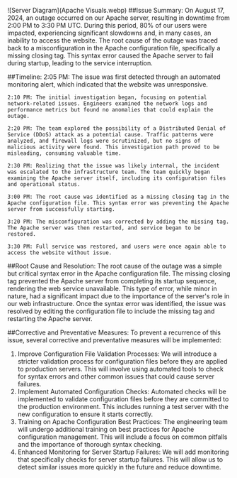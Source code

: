 ![Server Diagram](Apache Visuals.webp)
##Issue Summary:
 On August 17, 2024, an outage occurred on our Apache server, resulting in downtime from 2:00 PM to 3:30 PM UTC. During this period, 80% of our users were impacted, experiencing significant slowdowns and, in many cases, an inability to access the website. The root cause of the outage was traced back to a misconfiguration in the Apache configuration file, specifically a missing closing tag. This syntax error caused the Apache server to fail during startup, leading to the service interruption.

##Timeline:
	2:05 PM: The issue was first detected through an automated monitoring alert, which indicated that the website was unresponsive.
	
	2:10 PM: The initial investigation began, focusing on potential network-related issues. Engineers examined the network logs and performance metrics but found no anomalies that could explain the outage.

	2:20 PM: The team explored the possibility of a Distributed Denial of Service (DDoS) attack as a potential cause. Traffic patterns were analyzed, and firewall logs were scrutinized, but no signs of malicious activity were found. This investigation path proved to be misleading, consuming valuable time.

	2:30 PM: Realizing that the issue was likely internal, the incident was escalated to the infrastructure team. The team quickly began examining the Apache server itself, including its configuration files and operational status.

	3:00 PM: The root cause was identified as a missing closing tag in the Apache configuration file. This syntax error was preventing the Apache server from successfully starting.

	3:20 PM: The misconfiguration was corrected by adding the missing tag. The Apache server was then restarted, and service began to be restored.

	3:30 PM: Full service was restored, and users were once again able to access the website without issue.

##Root Cause and Resolution:
The root cause of the outage was a simple but critical syntax error in the Apache configuration file. The missing closing tag prevented the Apache server from completing its startup sequence, rendering the web service unavailable. This type of error, while minor in nature, had a significant impact due to the importance of the server's role in our web infrastructure. Once the syntax error was identified, the issue was resolved by editing the configuration file to include the missing tag and restarting the Apache server.

##Corrective and Preventative Measures:
To prevent a recurrence of this issue, several corrective and preventative measures will be implemented:
1.	Improve Configuration File Validation Processes: We will introduce a stricter validation process for configuration files before they are applied to production servers. This will involve using automated tools to check for syntax errors and other common issues that could cause server failures.
2.	Implement Automated Configuration Checks: Automated checks will be implemented to validate configuration files before they are committed to the production environment. This includes running a test server with the new configuration to ensure it starts correctly.
3.	Training on Apache Configuration Best Practices: The engineering team will undergo additional training on best practices for Apache configuration management. This will include a focus on common pitfalls and the importance of thorough syntax checking.
4.	Enhanced Monitoring for Server Startup Failures: We will add monitoring that specifically checks for server startup failures. This will allow us to detect similar issues more quickly in the future and reduce downtime.

